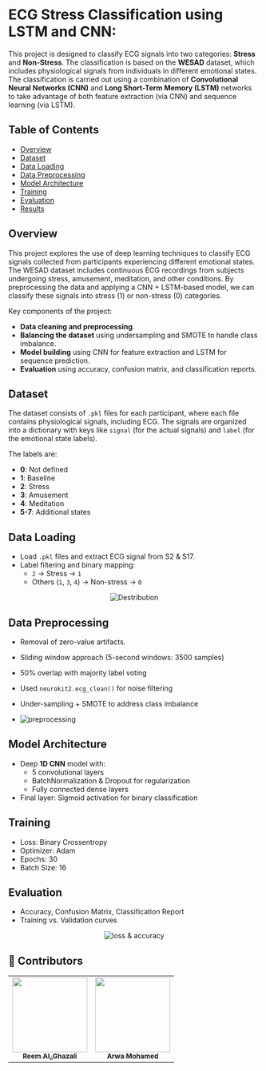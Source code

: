 # ECG Stress Classification using LSTM and CNN:

This project is designed to classify ECG signals into two categories: **Stress** and **Non-Stress**. The classification is based on the **WESAD** dataset, which includes physiological signals from individuals in different emotional states. The classification is carried out using a combination of **Convolutional Neural Networks (CNN)** and **Long Short-Term Memory (LSTM)** networks to take advantage of both feature extraction (via CNN) and sequence learning (via LSTM).

## Table of Contents
- [Overview](#overview)
- [Dataset](#dataset)
- [Data Loading](#data-loading)
- [Data Preprocessing](#data-preprocessing)
- [Model Architecture](#model-architecture)
- [Training](#training)
- [Evaluation](#Evaluation)
- [Results](#results)


## Overview

This project explores the use of deep learning techniques to classify ECG signals collected from participants experiencing different emotional states. The WESAD dataset includes continuous ECG recordings from subjects undergoing stress, amusement, meditation, and other conditions. By preprocessing the data and applying a CNN + LSTM-based model, we can classify these signals into stress (1) or non-stress (0) categories.

Key components of the project:
- **Data cleaning and preprocessing**.
- **Balancing the dataset** using undersampling and SMOTE to handle class imbalance.
- **Model building** using CNN for feature extraction and LSTM for sequence prediction.
- **Evaluation** using accuracy, confusion matrix, and classification reports.


## Dataset 
The dataset consists of `.pkl` files for each participant, where each file contains physiological signals, including ECG. The signals are organized into a dictionary with keys like `signal` (for the actual signals) and `label` (for the emotional state labels). 

The labels are:
- **0**: Not defined
- **1**: Baseline
- **2**: Stress
- **3**: Amusement
- **4**: Meditation
- **5-7**: Additional states

## Data Loading
   - Load `.pkl` files and extract ECG signal from S2 & S17.
   -  Label filtering and binary mapping:
       - `2` → Stress → `1`
       - Others (`1`, `3`, `4`) → Non-stress → `0`
      
 <p align="center">
   <img src= "https://github.com/user-attachments/assets/a94d62e6-31db-4002-b456-51f76afd00de" alt="Destribution">
 </p>
 
## Data Preprocessing
   - Removal of zero-value artifacts.
   - Sliding window approach (5-second windows: 3500 samples)
   - 50% overlap with majority label voting
   - Used `neurokit2.ecg_clean()` for noise filtering
   - Under-sampling + SMOTE to address class imbalance
     
   -  ![preprocessing](https://github.com/user-attachments/assets/0449d3d2-6be6-4df9-9cb1-e938f1fff1b0)

## Model Architecture
   - Deep **1D CNN** model with:
     - 5 convolutional layers
     - BatchNormalization & Dropout for regularization
     - Fully connected dense layers
   - Final layer: Sigmoid activation for binary classification

## Training
   - Loss: Binary Crossentropy
   - Optimizer: Adam
   - Epochs: 30
   - Batch Size: 16

## Evaluation
   - Accuracy, Confusion Matrix, Classification Report
   - Training vs. Validation curves

 <p align="center">
   <img src= "https://github.com/user-attachments/assets/1d78bd1b-55b8-438c-85bd-25defe19fbc7" alt="loss & accuracy">
 </p>


## 👥 Contributors

<table>
  <tr>
    <td align="center">
      <a href="https://github.com/Reemwael720">
        <img src="https://avatars.githubusercontent.com/Reemwael720" width="150px;" alt=""/><br/><sub><b>Reem Al_Ghazali</b></sub>
      </a>
    </td>
    <td align="center">
      <a href="https://github.com/Arwa-eng">
        <img src="https://avatars.githubusercontent.com/Arwa-eng" width="150px;" alt=""/><br/><sub><b>Arwa Mohamed</b></sub>
      </a>
    </td>
  </tr>
</table>

